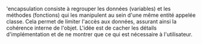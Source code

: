 'encapsulation consiste à regrouper les données (variables) et les méthodes (fonctions) qui les manipulent au sein d'une même entité appelée classe. Cela permet de limiter l'accès aux données, assurant ainsi la cohérence interne de l'objet. L'idée est de cacher les détails d'implémentation et de ne montrer que ce qui est nécessaire à l'utilisateur.